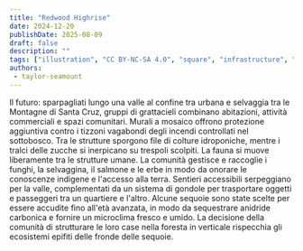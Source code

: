 ```yaml
---
title: "Redwood Highrise"
date: 2024-12-20
publishDate: 2025-08-09
draft: false
description: ""
tags: ["illustration", "CC BY-NC-SA 4.0", "square", "infrastructure", "city", "transport", "ropeway", "trees"]
authors:
 - taylor-seamount
---
```


Il futuro: sparpagliati lungo una valle al confine tra urbana e selvaggia tra le Montagne di Santa Cruz, gruppi di grattacieli combinano abitazioni, attività commerciali e spazi comunitari. Murali a mosaico offrono protezione aggiuntiva contro i tizzoni vagabondi degli incendi controllati nel sottobosco. Tra le strutture sporgono file di colture idroponiche, mentre i tralci delle zucche si inerpicano su trespoli scolpiti. La fauna si muove liberamente tra le strutture umane. La comunità gestisce e raccoglie i funghi, la selvaggina, il salmone e le erbe in modo da onorare le conoscenze indigene e l'accesso alla terra. Sentieri accessibili serpeggiano per la valle, complementati da un sistema di gondole per trasportare oggetti e passeggeri tra un quartiere e l'altro. Alcune sequoie sono state scelte per essere accudite fino all'età avanzata, in modo da sequestrare anidride carbonica e fornire un microclima fresco e umido. La decisione della comunità di strutturare le loro case nella foresta in verticale rispecchia gli ecosistemi epifiti delle fronde delle sequoie.
